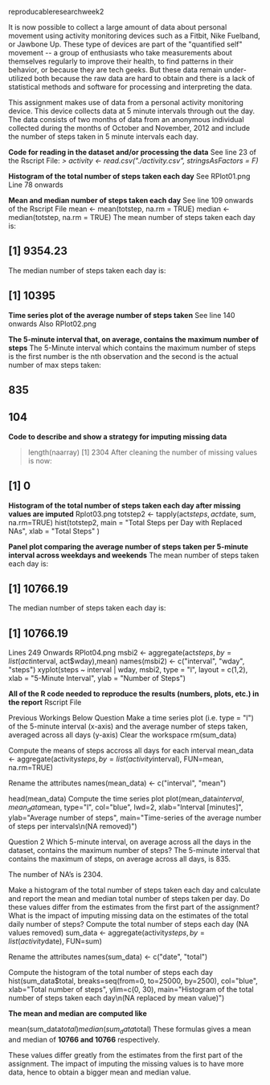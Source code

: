 
reproducableresearchweek2

It is now possible to collect a large amount of data about personal movement using activity monitoring devices such as a Fitbit, Nike Fuelband, or Jawbone Up. These type of devices are part of the "quantified self" movement -- a group of enthusiasts who take measurements about themselves regularly to improve their health, to find patterns in their behavior, or because they are tech geeks. But these data remain under-utilized both because the raw data are hard to obtain and there is a lack of statistical methods and software for processing and interpreting the data.

This assignment makes use of data from a personal activity monitoring device. This device collects data at 5 minute intervals through out the day. The data consists of two months of data from an anonymous individual collected during the months of October and November, 2012 and include the number of steps taken in 5 minute intervals each day.


__Code for reading in the dataset and/or processing the data__
See line 23 of the Rscript File: 
*> activity  <- read.csv("./activity.csv", stringsAsFactors = F)*

__Histogram of the total number of steps taken each day__
See RPlot01.png
Line 78 onwards

__Mean and median number of steps taken each day__
See line 109 onwards of the Rscript File
mean <- mean(totstep, na.rm = TRUE)
median <- median(totstep, na.rm = TRUE)
The mean number of steps taken each day is:
## [1] 9354.23
The median number of steps taken each day is:
## [1] 10395

__Time series plot of the average number of steps taken__
See line 140 onwards
Also RPlot02.png

__The 5-minute interval that, on average, contains the maximum number of steps__
The 5-Minute interval which contains the maximum number of steps is the first number is the nth observation and the second is the actual number of max steps taken:
## 835 
## 104

__Code to describe and show a strategy for imputing missing data__
> length(naarray)
[1] 2304
After cleaning the number of missing values is now:
## [1] 0

__Histogram of the total number of steps taken each day after missing values are imputed__
Rplot03.png
totstep2 <- tapply(act$steps, act$date, sum, na.rm=TRUE) 
hist(totstep2, main = "Total Steps per Day with Replaced NAs", xlab = "Total Steps" )


__Panel plot comparing the average number of steps taken per 5-minute interval across weekdays and weekends__
The mean number of steps taken each day is:
## [1] 10766.19
The median number of steps taken each day is:
## [1] 10766.19
Lines 249 Onwards
RPlot04.png
msbi2 <- aggregate(act$steps, by=list(act$interval, act$wday),mean)
names(msbi2) <- c("interval", "wday", "steps")
xyplot(steps ~ interval | wday, msbi2, type = "l", layout = c(1,2),
       xlab = "5-Minute Interval", ylab = "Number of Steps")

__All of the R code needed to reproduce the results (numbers, plots, etc.) in the report__
Rscript File 


Previous Workings Below
Question 
Make a time series plot (i.e. type = "l") of the 5-minute interval (x-axis) and the average number of steps taken, averaged across all days (y-axis)
Clear the workspace
rm(sum_data)

Compute the means of steps accross all days for each interval
mean_data <- aggregate(activity$steps, 
                       by=list(activity$interval), 
                       FUN=mean, 
                       na.rm=TRUE)

Rename the attributes
names(mean_data) <- c("interval", "mean")

head(mean_data)
Compute the time series plot
plot(mean_data$interval, 
     mean_data$mean, 
     type="l", 
     col="blue", 
     lwd=2, 
     xlab="Interval [minutes]", 
     ylab="Average number of steps", 
     main="Time-series of the average number of steps per intervals\n(NA removed)")



Question 2
Which 5-minute interval, on average across all the days in the dataset, contains the maximum number of steps?
The 5-minute interval that contains the maximum of steps, on average across all days, is 835.

The number of NA’s is 2304.


Make a histogram of the total number of steps taken each day and calculate and report the mean and median total number of steps taken per day. Do these values differ from the estimates from the first part of the assignment? What is the impact of imputing missing data on the estimates of the total daily number of steps?
Compute the total number of steps each day (NA values removed)
sum_data <- aggregate(activity$steps, by=list(activity$date), FUN=sum)

Rename the attributes
names(sum_data) <- c("date", "total")

Compute the histogram of the total number of steps each day
hist(sum_data$total, 
     breaks=seq(from=0, to=25000, by=2500),
     col="blue", 
     xlab="Total number of steps", 
     ylim=c(0, 30), 
     main="Histogram of the total number of steps taken each day\n(NA replaced by mean value)")
     
__The mean and median are computed like__

mean(sum_data$total)
median(sum_data$total)
These formulas gives a mean and median of __10766 and 10766__ respectively.

These values differ greatly from the estimates from the first part of the assignment. The impact of imputing the missing values is to have more data, hence to obtain a bigger mean and median value.
